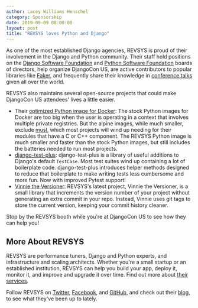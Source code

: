 ```yaml
---
author: Lacey Williams Henschel
category: Sponsorship
date: 2019-09-09 08:00:00
layout: post
title: "REVSYS loves Python and Django"
---
```


As one of the most established Django agencies, REVSYS is proud of their involvement in the Django and Python community. Their staff hold positions on the [Django Software Foundation](https://www.djangoproject.com/foundation/) and [Python Software Foundation](https://www.python.org/psf/members/) boards of directors, help organize DjangoCon US, are active contributors to popular libraries like [Faker](https://github.com/joke2k/faker), and frequently share their knowledge in [conference talks](https://www.revsys.com/talks/) given all over the world.

REVSYS also maintains several open-source projects that could make DjangoCon US attendees' lives a little easier.

- Their [optimized Python image for Docker](https://github.com/revsys/optimized-python-docker): The stock Python images for Docker are too big when the user is operating in a context that involves multiple private registries. But the alpine images, while much smaller, exclude [musl](https://www.musl-libc.org/), which most projects will wind up needing for their modules that have a C or C++ component. The REVSYS Python image is much smaller and faster than the stock Python images, but still includes the batteries needed to run most projects.
- [django-test-plus](https://github.com/revsys/django-test-plus): django-test-plus is a library of useful additions to Django's default `TestCase`. Most test suites wind up containing a lot of boilerplate code. django-test-plus introduces helper methods designed to reduce that boilerplate to make writing tests less cumbersome and more fun. Now with improved Pytest support!
- [Vinnie the Versioner](https://github.com/revsys/vinnie): REVSYS's latest project, Vinnie the Versioner, is a small library that increments the version number of your project without generating an extra commit in your repo. Instead, Vinnie uses git tags to store the current version, keeping your commit history cleaner.

Stop by the REVSYS booth while you're at DjangoCon US to see how they can help you!

## More About REVSYS

REVSYS are performance tuners, Django and Python experts, and infrastructure and scaling architects. Whether you're a small startup or an established institution, REVSYS can help you build your app, deploy it, monitor it, and improve and upgrade it over time. Find out more about [their services](https://www.revsys.com/).

Follow REVSYS on [Twitter](https://twitter.com/revsys), [Facebook](https://www.facebook.com/revsysllc/), and [GitHub](https://github.com/revsys/), and check out their [blog](https://www.revsys.com/tidbits/), to see what they've been up to lately.
